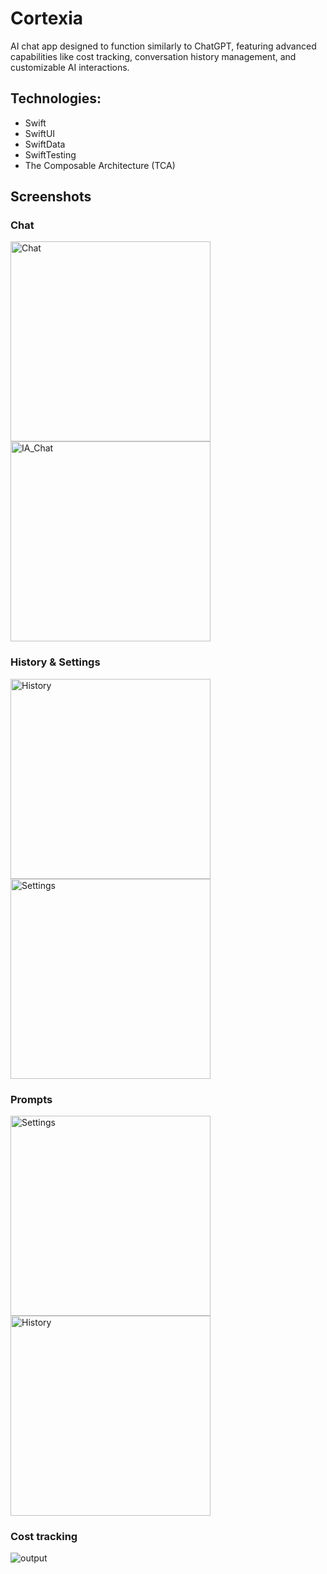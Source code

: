 # Cortexia
AI chat app designed to function similarly to ChatGPT, featuring advanced capabilities like cost tracking, conversation history management, and customizable AI interactions.  

## **Technologies**: 
- Swift
- SwiftUI
- SwiftData
- SwiftTesting
- The Composable Architecture (TCA)

## Screenshots
### Chat
<p float="left">
  <img src="https://github.com/user-attachments/assets/d3b4f749-6b75-470a-b0ea-f8e513f04ae5" alt="Chat" width="320"/>
  <img src="https://github.com/user-attachments/assets/f597b2a1-9f4d-46cf-9a89-2239246434c8" alt="IA_Chat" width="320"/>
</p>

### History & Settings
<p float="left">
  <img src="https://github.com/user-attachments/assets/20f27a0a-82b9-425b-821c-7f2493fe1dad" alt="History" width="320"/>
  <img src="https://github.com/user-attachments/assets/b5e98b35-6156-4b8e-be7c-c2556e262d33" alt="Settings" width="320"/>
</p>

### Prompts
<p float="left">
  <img src="https://github.com/user-attachments/assets/5dbbb6e1-e33e-42f6-8f80-a618750feb99" alt="Settings" width="320"/>
  <img src="https://github.com/user-attachments/assets/1499dd1f-492e-4032-bcc4-e7e65cecb4f3" alt="History" width="320"/>
</p>

### Cost tracking
![output](https://github.com/user-attachments/assets/f13b8716-c59b-44a3-81e3-c15fe341cbd2)
